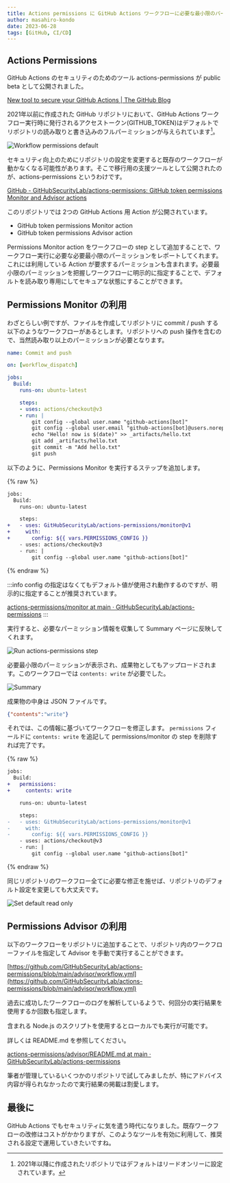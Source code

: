 ```yaml
---
title: Actions permissions に GitHub Actions ワークフローに必要な最小限のパーミッションを教えてもらう
author: masahiro-kondo
date: 2023-06-28
tags: [GitHub, CI/CD]
---
```


## Actions Permissions

GitHub Actions のセキュリティのためのツール actions-permissions が public beta として公開されました。

[New tool to secure your GitHub Actions | The GitHub Blog](https://github.blog/2023-06-26-new-tool-to-secure-your-github-actions/)

2021年以前に作成された GitHub リポジトリにおいて、GitHub Actions ワークフロー実行時に発行されるアクセストークン(GITHUB_TOKEN)はデフォルトでリポジトリの読み取りと書き込みのフルパーミッションが与えられています[^1]。

![Workflow permissions default](https://i.gyazo.com/7a8efa6393ff2b0545ab7ae9db80e167.png)

[^1]: 2021年以降に作成されたリポジトリではデフォルトはリードオンリーに設定されています。

セキュリティ向上のためにリポジトリの設定を変更すると既存のワークフローが動かなくなる可能性があります。そこで移行用の支援ツールとして公開されたのが、actions-permissions というわけです。

[GitHub - GitHubSecurityLab/actions-permissions: GitHub token permissions Monitor and Advisor actions](https://github.com/GitHubSecurityLab/actions-permissions)

このリポジトリでは 2つの GitHub Actions 用 Action が公開されています。

- GitHub token permissions Monitor action
- GitHub token permissions Advisor action

Permissions Monitor action をワークフローの step として追加することで、ワークフロー実行に必要な必要最小限のパーミッションをレポートしてくれます。これには利用している Action が要求するパーミッションも含まれます。必要最小限のパーミッションを把握しワークフローに明示的に指定することで、デフォルトを読み取り専用にしてセキュアな状態にすることができます。

## Permissions Monitor の利用
わざとらしい例ですが、ファイルを作成してリポジトリに commit / push する以下のようなワークフローがあるとします。リポジトリへの push 操作を含むので、当然読み取り以上のパーミッションが必要となります。

```yaml
name: Commit and push

on: [workflow_dispatch]

jobs:
  Build:
    runs-on: ubuntu-latest

    steps:
    - uses: actions/checkout@v3
    - run: |
        git config --global user.name "github-actions[bot]"
        git config --global user.email "github-actions[bot]@users.noreply.github.com"
        echo "Hello! now is $(date)" >> _artifacts/hello.txt
        git add _artifacts/hello.txt
        git commit -m "Add hello.txt"
        git push
```

以下のように、Permissions Monitor を実行するステップを追加します。

{% raw %}
```diff
jobs:
  Build:
    runs-on: ubuntu-latest

    steps:
+   - uses: GitHubSecurityLab/actions-permissions/monitor@v1
+     with:
+       config: ${{ vars.PERMISSIONS_CONFIG }}
    - uses: actions/checkout@v3
    - run: |
        git config --global user.name "github-actions[bot]"
```
{% endraw %}

:::info
config の指定はなくてもデフォルト値が使用され動作するのですが、明示的に指定することが推奨されています。

[actions-permissions/monitor at main · GitHubSecurityLab/actions-permissions](https://github.com/GitHubSecurityLab/actions-permissions/tree/main/monitor#configuration)
:::

実行すると、必要なパーミッション情報を収集して Summary ページに反映してくれます。

![Run actions-permissions step](https://i.gyazo.com/3fdc3a5c2bcfffbbfc5af0d8793d49ab.png)


必要最小限のパーミッションが表示され、成果物としてもアップロードされます。このワークフローでは `contents: write` が必要でした。

![Summary](https://i.gyazo.com/3287966f53df89905a2df115417a4f70.png)

成果物の中身は JSON ファイルです。
```json
{"contents":"write"}
```

それでは、この情報に基づいてワークフローを修正します。
`permissions` フィールドに `contents: write` を追記して permissions/monitor の step を削除すれば完了です。

{% raw %}
```diff
jobs:
  Build:
+   permissions:
+     contents: write

    runs-on: ubuntu-latest

    steps:
-   - uses: GitHubSecurityLab/actions-permissions/monitor@v1
-     with:
-       config: ${{ vars.PERMISSIONS_CONFIG }}
    - uses: actions/checkout@v3
    - run: |
        git config --global user.name "github-actions[bot]"
```
{% endraw %}

同じリポジトリのワークフロー全てに必要な修正を施せば、リポジトリのデフォルト設定を変更しても大丈夫です。

![Set default read only](https://i.gyazo.com/69a8eddfa10453ef44574abec0aba9ea.png)

## Permissions Advisor の利用
以下のワークフローをリポジトリに追加することで、リポジトリ内のワークフローファイルを指定して Advisor を手動で実行することができます。

[https://github.com/GitHubSecurityLab/actions-permissions/blob/main/advisor/workflow.yml](https://github.com/GitHubSecurityLab/actions-permissions/blob/main/advisor/workflow.yml)

過去に成功したワークフローのログを解析しているようで、何回分の実行結果を使用するか回数も指定します。

含まれる Node.js のスクリプトを使用するとローカルでも実行が可能です。

詳しくは README.md を参照してください。

[actions-permissions/advisor/README.md at main · GitHubSecurityLab/actions-permissions](https://github.com/GitHubSecurityLab/actions-permissions/blob/main/advisor/README.md)

筆者が管理しているいくつかのリポジトリで試してみましたが、特にアドバイス内容が得られなかったので実行結果の掲載は割愛します。

## 最後に
GitHub Actions でもセキュリティに気を遣う時代になりました。既存ワークフローの改修はコストがかかりますが、このようなツールを有効に利用して、推奨される設定で運用していきたいですね。
